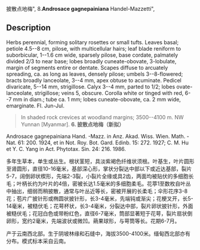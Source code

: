 披散点地梅",
8.**Androsace gagnepainiana** Handel-Mazzetti",

## Description
Herbs perennial, forming solitary rosettes or small tufts. Leaves basal; petiole 4.5--8 cm, pilose, with multicellular hairs; leaf blade reniform to suborbicular, 1--1.6 cm wide, sparsely pilose, base cordate, palmately divided 2/3 to near base; lobes broadly cuneate-obovate, 3-lobulate, margin of segments entire or dentate. Scapes diffuse to arcuately spreading, ca. as long as leaves, densely pilose; umbels 3--8-flowered; bracts broadly lanceolate, 3--4 mm, apex obtuse to acuminate. Pedicel divaricate, 5--14 mm, strigillose. Calyx 3--4 mm, parted to 1/2; lobes ovate-lanceolate, strigillose; veins 5, obscure. Corolla white or tinged with red, 6--7 mm in diam.; tube ca. 1 mm; lobes cuneate-obovate, ca. 2 mm wide, emarginate. Fl. Jun-Jul.

> In shaded rock crevices at woodland margins; 3500--4100 m. NW Yunnan [Myanmar].
**6. 披散点地梅（新拟）**

Androsace gagnepainiana Hand. -Mazz. in Anz. Akad. Wiss. Wien. Math. -Nat. 61: 200. 1924, et in Not. Roy. Bot. Gard. Edinb. 15: 272. 1927; C. M. Hu et Y. C. Yang in Act. Phytotax. Sin. 24: 216. 1986.

多年生草本，单生或丛生。根状茎短，具淡紫褐色纤维状须根。叶基生，叶片圆形至肾圆形，直径10-16毫米，基部深心形，掌状分裂达中部以下或近达基部，裂片5-7，阔倒卵状楔形，先端2-3裂，小裂片全缘或具2齿，两面均被贴伏的多细胞长毛；叶柄长约为叶片的4倍，密被长达1.5毫米的多细胞柔毛。花葶1至数枚自叶丛中抽出，细弱而稍披散，通常与叶丛近等长，密被开展的长柔毛；伞形花序3-8花；苞片广披针形或椭圆状披针形，长3-4毫米，先端钝或渐尖；花梗叉开，长5-14毫米，被糙伏毛；花萼杯状，长3-4毫米，分裂达中部，裂片卵状披针形，外面被糙伏毛；花冠白色或带粉红色，直径6-7毫米，筒部显著短于花萼，裂片扇状倒卵形，宽约2毫米，先端波状或微凹。蒴果球形，与萼筒等长。花期6-7月。

产于云南西北部。生于阴坡林缘和石缝中，海拔3500-4100米。缅甸西北部亦有分布。模式标本采自云南。
